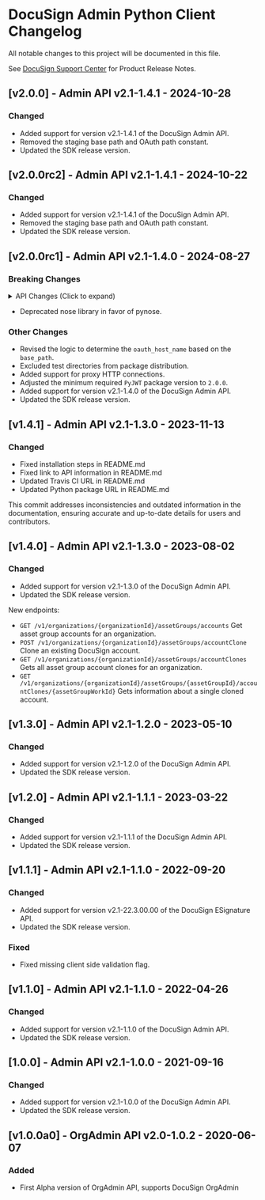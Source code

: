 # DocuSign Admin Python Client Changelog
All notable changes to this project will be documented in this file.

See [DocuSign Support Center](https://support.docusign.com/en/releasenotes/) for Product Release Notes.

## [v2.0.0] - Admin API v2.1-1.4.1 - 2024-10-28
### Changed
- Added support for version v2.1-1.4.1 of the DocuSign Admin API.
- Removed the staging base path and OAuth path constant.
- Updated the SDK release version.

## [v2.0.0rc2] - Admin API v2.1-1.4.1 - 2024-10-22
### Changed
- Added support for version v2.1-1.4.1 of the DocuSign Admin API.
- Removed the staging base path and OAuth path constant.
- Updated the SDK release version.

## [v2.0.0rc1] - Admin API v2.1-1.4.0 - 2024-08-27
### Breaking Changes
<details>
<summary>API Changes (Click to expand)</summary>

<br/>
<div style="margin-left: 20px;">

Added new query parameter "include_ds_groups" to the API "/v2/organizations/{organizationId}/users":

<h3>Added New APIs for Account Creation</h3>
<li>GET: get subscription details for organization</li>
<li>POST: initiate Create account request</li>
<li>GET: get ongoing process details by org ID</li>
<li>GET: get individual process details by org ID, asset group ID, asset group work ID</li>


</div>
</details>

- Deprecated nose library in favor of pynose.
 
### Other Changes
- Revised the logic to determine the `oauth_host_name` based on the `base_path`.
- Excluded test directories from package distribution.
- Added support for proxy HTTP connections.
- Adjusted the minimum required `PyJWT` package version to `2.0.0`.
- Added support for version v2.1-1.4.0 of the DocuSign Admin API.
- Updated the SDK release version.

## [v1.4.1] - Admin API v2.1-1.3.0 - 2023-11-13
### Changed
- Fixed installation steps in README.md
- Fixed link to API information in README.md
- Updated Travis CI URL in README.md
- Updated Python package URL in README.md

This commit addresses inconsistencies and outdated information in the documentation,
ensuring accurate and up-to-date details for users and contributors.

## [v1.4.0] - Admin API v2.1-1.3.0 - 2023-08-02
### Changed
- Added support for version v2.1-1.3.0 of the DocuSign Admin API.
- Updated the SDK release version.

New endpoints:
* `GET /v1/organizations/{organizationId}/assetGroups/accounts` Get asset group accounts for an organization.
* `POST /v1/organizations/{organizationId}/assetGroups/accountClone` Clone an existing DocuSign account.
* `GET /v1/organizations/{organizationId}/assetGroups/accountClones` Gets all asset group account clones for an organization.
* `GET /v1/organizations/{organizationId}/assetGroups/{assetGroupId}/accountClones/{assetGroupWorkId}` Gets information about a single cloned account.
## [v1.3.0] - Admin API v2.1-1.2.0 - 2023-05-10
### Changed
- Added support for version v2.1-1.2.0 of the DocuSign Admin API.
- Updated the SDK release version.

## [v1.2.0] - Admin API v2.1-1.1.1 - 2023-03-22
### Changed
- Added support for version v2.1-1.1.1 of the DocuSign Admin API.
- Updated the SDK release version.

## [v1.1.1] - Admin API v2.1-1.1.0 - 2022-09-20
### Changed
- Added support for version v2.1-22.3.00.00 of the DocuSign ESignature API.
- Updated the SDK release version.
### Fixed
- Fixed missing client side validation flag.

## [v1.1.0] - Admin API v2.1-1.1.0 - 2022-04-26
### Changed
- Added support for version v2.1-1.1.0 of the DocuSign Admin API.
- Updated the SDK release version.

## [1.0.0] - Admin API v2.1-1.0.0 - 2021-09-16
### Changed
- Added support for version v2.1-1.0.0 of the DocuSign Admin API.
- Updated the SDK release version.


## [v1.0.0a0] - OrgAdmin API v2.0-1.0.2 - 2020-06-07
### Added
- First Alpha version of OrgAdmin API, supports DocuSign OrgAdmin
